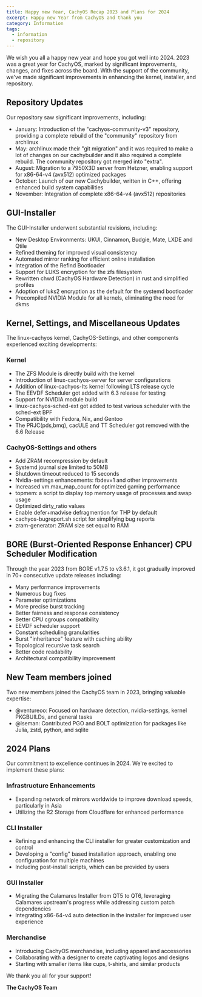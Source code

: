 ```yaml
---
title: Happy new Year, CachyOS Recap 2023 and Plans for 2024
excerpt: Happy new Year from CachyOS and thank you
category: Information
tags:
  - information
  - repository
---
```


We wish you all a happy new year and hope you got well into 2024.
2023 was a great year for CachyOS, marked by significant improvements, changes, and fixes across the board.
With the support of the community, we've made significant improvements in enhancing the kernel, installer, and repository.

## Repository Updates

Our repository saw significant improvements, including:

- January: Introduction of the "cachyos-community-v3" repository, providing a complete rebuild of the "community" repository from archlinux
- May: archlinux made their "git migration" and it was required to make a lot of changes on our cachybuilder and it also required a complete rebuild. The community repository got merged into "extra".
- August: Migration to a 7950X3D server from Hetzner, enabling support for x86-64-v4 (avx512) optimized packages
- October: Launch of our new Cachybuilder, written in C++, offering enhanced build system capabilities
- November: Integration of complete x86-64-v4 (avx512) repositories

## GUI-Installer

The GUI-Installer underwent substantial revisions, including:

- New Desktop Environments: UKUI, Cinnamon, Budgie, Mate, LXDE and Qtile
- Refined theming for improved visual consistency
- Automated mirror ranking for efficient online installation
- Integration of the Refind Bootloader
- Support for LUKS encryption for the zfs filesystem
- Rewritten chwd (CachyOS Hardware Detection) in rust and simplified profiles
- Adoption of luks2 encryption as the default for the systemd bootloader
- Precompiled NVIDIA Module for all kernels, eliminating the need for dkms

## Kernel, Settings, and Miscellaneous Updates

The linux-cachyos kernel, CachyOS-Settings, and other components experienced exciting developments:

### Kernel

- The ZFS Module is directly build with the kernel
- Introduction of linux-cachyos-server for server configurations
- Addition of linux-cachyos-lts kernel following LTS release cycle
- The EEVDF Scheduler got added with 6.3 release for testing
- Support for NVIDIA module build
- linux-cachyos-sched-ext got added to test various scheduler with the sched-ext BPF
- Compatibility with Fedora, Nix, and Gentoo
- The PRJC(pds,bmq), cacULE and TT Scheduler got removed with the 6.6 Release

### CachyOS-Settings and others

- Add ZRAM recompression by default
- Systemd journal size limited to 50MB
- Shutdown timeout reduced to 15 seconds
- Nvidia-settings enhancements: fbdev=1 and other improvements
- Increased vm.max_map_count for optimized gaming performance
- topmem: a script to display top memory usage of processes and swap usage
- Optimized dirty_ratio values
- Enable defer+madvise defragmention for THP by default
- cachyos-bugreport.sh script for simplifying bug reports
- zram-generator: ZRAM size set equal to RAM

## BORE (Burst-Oriented Response Enhancer) CPU Scheduler Modification

Through the year 2023 from BORE v1.7.5 to v3.6.1, it got gradually improved in 70+ consecutive update releases including:

- Many performance improvements
- Numerous bug fixes
- Parameter optimizations
- More precise burst tracking
- Better fairness and response consistency
- Better CPU cgroups compatibility
- EEVDF scheduler support
- Constant scheduling granularities
- Burst "inheritance" feature with caching ability
- Topological recursive task search
- Better code readability
- Architectural compatibility improvement

## New Team members joined

Two new members joined the CachyOS team in 2023, bringing valuable expertise:

- @ventureoo: Focused on hardware detection, nvidia-settings, kernel PKGBUILDs, and general tasks
- @lseman: Contributed PGO and BOLT optimization for packages like Julia, zstd, python, and sqlite

## 2024 Plans

Our commitment to excellence continues in 2024. We're excited to implement these plans:

### Infrastructure Enhancements

- Expanding network of mirrors worldwide to improve download speeds, particularly in Asia
- Utilizing the R2 Storage from Cloudflare for enhanced performance

### CLI Installer

- Refining and enhancing the CLI installer for greater customization and control
- Developing a "config" based installation approach, enabling one configuration for multiple machines
- Including post-install scripts, which can be provided by users

### GUI Installer

- Migrating the Calamares Installer from QT5 to QT6, leveraging Calamares upstream's progress while addressing custom patch dependencies
- Integrating x86-64-v4 auto detection in the installer for improved user experience

### Merchandise

- Introducing CachyOS merchandise, including apparel and accessories
- Collaborating with a designer to create captivating logos and designs
- Starting with smaller items like cups, t-shirts, and similar products

We thank you all for your support!

**The CachyOS Team**
